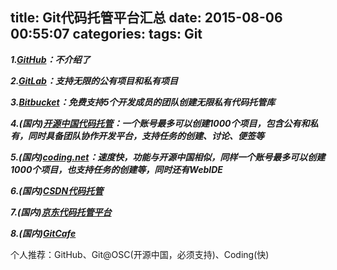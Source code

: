 title: Git代码托管平台汇总
date: 2015-08-06 00:55:07
categories:
tags: Git
---

***1.[GitHub](https://github.com/)：不介绍了***

***2.[GitLab](https://about.gitlab.com/)：支持无限的公有项目和私有项目***

***3.[Bitbucket](https://bitbucket.org/)：免费支持5个开发成员的团队创建无限私有代码托管库***

***4.(国内)[开源中国代码托管](http://git.oschina.net/)：一个账号最多可以创建1000个项目，包含公有和私有，同时具备团队协作开发平台，支持任务的创建、讨论、便签等***

***5.(国内)[coding.net](https://coding.net/home.html)：速度快，功能与开源中国相似，同样一个账号最多可以创建1000个项目，也支持任务的创建等，同时还有WebIDE***

***6.(国内)[CSDN代码托管](https://code.csdn.net/)***

***7.(国内)[京东代码托管平台](https://code.jd.com/)***

***8.(国内)[GitCafe](https://gitcafe.com/)***

个人推荐：GitHub、Git@OSC(开源中国，必须支持)、Coding(快)
